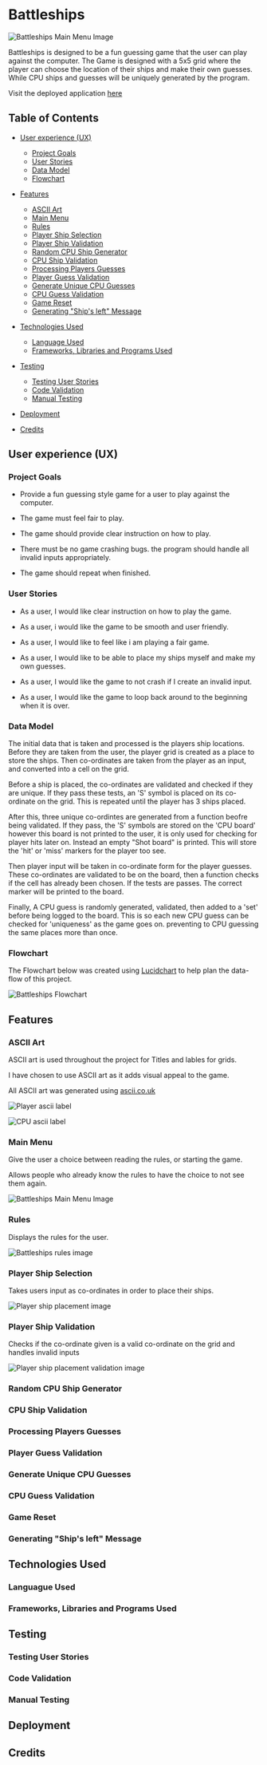 # Battleships

![Battleships Main Menu Image](/images/main_menu_img.png)

Battleships is designed to be a fun guessing game that the user can play against the computer.
The Game is designed with a 5x5 grid where the player can choose the location of their ships and make their own guesses.
While CPU ships and guesses will be uniquely generated by the program.

Visit the deployed application [here](https://battle-ships-project-65d0afe8ea39.herokuapp.com/)

## Table of Contents
- [User experience (UX)](#user-experience-ux)
    - [Project Goals](#project-goals)
    - [User Stories](#user-stories)
    - [Data Model](#data-model)
    - [Flowchart](#flowchart)

- [Features](#features)
    - [ASCII Art](#ascii-art)
    - [Main Menu](#main-menu)
    - [Rules](#rules)
    - [Player Ship Selection](#player-ship-selection)
    - [Player Ship Validation](#player-ship-validation)
    - [Random CPU Ship Generator](#random-cpu-ship-generator)
    - [CPU Ship Validation](#cpu-ship-validation)
    - [Processing Players Guesses](#processing-players-guesses)
    - [Player Guess Validation](#player-guess-validation)
    - [Generate Unique CPU Guesses](#generate-unique-cpu-guesses)
    - [CPU Guess Validation](#cpu-guess-validation)
    - [Game Reset](#game-reset)
    - [Generating "Ship's left" Message](#generating-ships-left-message)

- [Technologies Used](#technologies-used)
    - [Language Used](#language-used)
    - [Frameworks, Libraries and Programs Used](#frameworks-libraries-and-programs-used)

- [Testing](#testing)
    - [Testing User Stories](#testing-user-stories)
    - [Code Validation](#code-validation)
    - [Manual Testing](#manual-testing)

- [Deployment](#deployment)

- [Credits](#credits)


## User experience (UX)

### Project Goals

- Provide a fun guessing style game for a user to play against the computer.

- The game must feel fair to play.

- The game should provide clear instruction on how to play.

- There must be no game crashing bugs. the program should handle all invalid inputs appropriately.

- The game should repeat when finished.

### User Stories

- As a user, I would like clear instruction on how to play the game.

- As a user, i would like the game to be smooth and user friendly.

- As a user, I would like to feel like i am playing a fair game.

- As a user, I would like to be able to place my ships myself and make my own guesses.

- As a user, I would like the game to not crash if I create an invalid input.

- As a user, I would like the game to loop back around to the beginning when it is over.

### Data Model

The initial data that is taken and processed is the players ship locations. Before they are taken from the user, the player grid is created
as a place to store the ships. Then co-ordinates are taken from the player as an input, and converted into a cell on the grid.

Before a ship is placed, the co-ordinates are validated and checked if they are unique. If they pass these tests, an 'S' symbol is placed 
on its co-ordinate on the grid. This is repeated until the player has 3 ships placed. 

After this, three unique co-ordintes are generated from a function beofre being validated. If they pass, the 'S' symbols are stored on the 'CPU board'
however this board is not printed to the user, it is only used for checking for player hits later on. 
Instead an empty "Shot board" is printed. This will store the 'hit' or 'miss' markers for the player too see.

Then player input will be taken in co-ordinate form for the player guesses. These co-ordinates are validated to be on the board, then a function checks if the
cell has already been chosen. If the tests are passes. The correct marker will be printed to the board.

Finally, A CPU guess is randomly generated, validated, then added to a 'set' before being logged to the board. This is so each new
CPU guess can be checked for 'uniqueness' as the game goes on. preventing to CPU guessing the same places more than once.

### Flowchart

The Flowchart below was created using [Lucidchart](https://lucid.app/) to help plan the data-flow of this project.

![Battleships Flowchart](/images/flow_chart.png)

## Features

### ASCII Art

ASCII art is used throughout the project for Titles and lables for grids.

I have chosen to use ASCII art as it adds visual appeal to the game.

All ASCII art was generated using [ascii.co.uk](https://ascii.co.uk/)

![Player ascii label](/images/player_ascii_label.png)

![CPU ascii label](/images/cpu_ascii_label.png)

### Main Menu

Give the user a choice between reading the rules, or starting the game.

Allows people who already know the rules to have the choice to not see them again.

![Battleships Main Menu Image](/images/main_menu_img.png)

### Rules

Displays the rules for the user.

![Battleships rules image](/images/battleship_rules_img.png)

### Player Ship Selection

Takes users input as co-ordinates in order to place their ships.

![Player ship placement image](/images/player_ship_placement.png)

### Player Ship Validation

Checks if the co-ordinate given is a valid co-ordinate on the grid and handles invalid inputs

![Player ship placement validation image](/images/player_placement_validation.png)

### Random CPU Ship Generator

### CPU Ship Validation

### Processing Players Guesses

### Player Guess Validation

### Generate Unique CPU Guesses

### CPU Guess Validation

### Game Reset

### Generating "Ship's left" Message

## Technologies Used

### Languague Used

### Frameworks, Libraries and Programs Used

## Testing

### Testing User Stories

### Code Validation

### Manual Testing

## Deployment

## Credits
